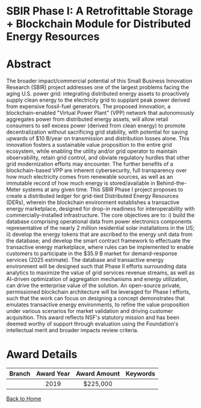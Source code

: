 
SBIR Phase I: A Retrofittable Storage + Blockchain Module for Distributed Energy Resources
==========================================================================================

# Abstract


The broader impact/commercial potential of this Small Business Innovation Research (SBIR) project addresses one of the largest problems facing the aging U.S. power grid: integrating distributed energy assets to proactively supply clean energy to the electricity grid to supplant peak power derived from expensive fossil-fuel generators. The proposed innovation, a blockchain-enabled "Virtual Power Plant" (VPP) network that autonomously aggregates power from distributed energy assets, will allow retail consumers to sell excess power (derived from clean energy) to promote decentralization without sacrificing grid stability, with potential for saving upwards of $10 B/year on transmission and distribution losses alone. This innovation fosters a sustainable value proposition to the entire grid ecosystem, while enabling the utility and/or grid operator to maintain observability, retain grid control, and obviate regulatory hurdles that other grid modernization efforts may encounter. The further benefits of a blockchain-based VPP are inherent cybersecurity, full transparency over how much electricity comes from renewable sources, as well as an immutable record of how much energy is stored/available in Behind-the-Meter systems at any given time. This SBIR Phase I project proposes to create a distributed ledger for grid-tied Distributed Energy Resources (DERs), wherein the blockchain environment establishes a transactive energy marketplace, designed for drop-in readiness for interoperability with commercially-installed infrastructure. The core objectives are to: i) build the database comprising operational data from power electronics components representative of the nearly 2 million residential solar installations in the US; ii) develop the energy tokens that are ascribed to the energy unit data from the database; and develop the smart contract framework to effectuate the transactive energy marketplace, where rules can be implemented to enable customers to participate in the $35.9 B market for demand-response services (2025 estimate). The database and transactive energy environment will be designed such that Phase II efforts surrounding data analytics to maximize the value of grid services revenue streams, as well as AI-driven optimization of aggregation mechanisms and energy utilization, can drive the enterprise value of the solution. An open-source private, permissioned blockchain architecture will be leveraged for Phase I efforts, such that the work can focus on designing a concept demonstrates that emulates transactive energy environments, to refine the value proposition under various scenarios for market validation and driving customer acquisition. This award reflects NSF's statutory mission and has been deemed worthy of support through evaluation using the Foundation's intellectual merit and broader impacts review criteria.  

# Award Details

|Branch|Award Year|Award Amount|Keywords|
| :---: | :---: | :---: | :---: |
||2019|$225,000||
  
  


[Back to Home](https://github.com/chrischow/dod_sbir_awards/JT/#531)